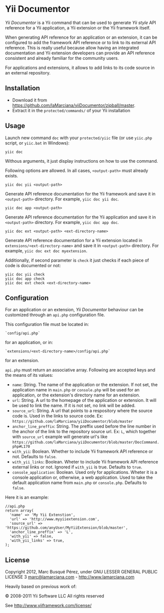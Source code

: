 # Yii Documentor

*Yii Documentor* is a Yii command that can be used to generate *Yii style* API reference for a Yii application, a Yii extension or the Yii framework itself.

When generating API reference for an application or an extension, it can be configured to add the framework API reference or to link to its external API reference. This is really useful because allow having an integrated documentation and Yii extension developers can provide an API reference consistent and already familiar for the community users.

For applications and extensions, it allows to add links to its code source in an external repository.

## Installation

* Download it from https://github.com/laMarciana/yiiDocumentor/zipball/master.
* Extract it in the `protected/commands/` of your Yii installation

## Usage

Launch new command `doc` with your `protected/yiic` file (or use `yiic.php` script, or `yiic.bat` in Windows):

    yiic doc

Withous arguments, it just display instructions on how to use the command.

Following options are allowed. In all cases, `<output-path>` must already exists.

    yiic doc yii <output-path>

Generate API reference documentation for the Yii framework and save it in `<output-path>` directory. For example, `yiic doc yii doc`.

    yiic doc app <output-path>

Generate API reference documentation for the Yii application and save it in `<output-path>` directory. For example, `yiic doc app doc`.

    yiic doc ext <output-path> <ext-directory-name>

Generate API reference documentation for a Yii extension located in `extensions/<ext-directory-name>` and save it in `<output-path>` directory. For example, `yiic doc ext doc myextension`.

Additionally, if second parameter is `check` it just checks if each piece of code is documented or not:

    yiic doc yii check
    yiic doc app check
    yiic doc ext check <ext-directory-name>

## Configuration

For an application or an extension, *Yii Documentor* behaviour can be customized through an `api.php` configuration file.

This configuration file must be located in:

    `config/api.php`

for an application, or in:

    `extensions/<ext-directory-name>/config/api.php`

for an extension.

`api.php` must return an associative array. Following are accepted keys and the means of its values:

* `name`: String. The name of the application or the extension. If not set, the application name in `main.php` or `console.php` will be used for an application, or the extension's directory name for an extension.
* `url`: String. A url to the homepage of the application or extension. It will be used to link the name. If it is not set, no link will be added.
* `source_url`: String. A url that points to a respository where the source code is. Used in the links to source code. Ex: `https://github.com/laMarciana/yiiDocumentor/blob/master`
* `anchor_line_preffix`: String. The preffix used before the line number in the anchor of the link to the repository source url. Ex: `L`, which together with `source_url` example will generate url's like  `https://github.com/laMarciana/yiiDocumentor/blob/master/DocCommand.php#L170`
* `with_yii`: Boolean. Whether to include Yii framework API reference or not. Defaults to `false`.
* `with_yii_links`: Boolean. Wheter to include Yii framework API reference external links or not. Ignored if `with_yii` is true. Defaults to `true`.
* `console_application`: Boolean. Used only for applications. Wheter it is a console application or, otherwise, a web application. Used to take the default application name from `main.php` or `console.php`. Defaults to `false`.

Here it is an example:

    //api.php
    return array(
      'name' => 'My Yii Extenstion',
      'url' => 'http://www.myyiiextension.com',
      'source_url' => 'https://github.com/anyUser/MyYiiExtension/blob/master',
      'anchor_line_preffix' => 'L',
      'with_yii' => false,
      'with_yii_links' => true,
    );

## License

Copyright 2012, Marc Busqué Pérez, under GNU LESSER GENERAL PUBLIC LICENSE 3
marc@lamarciana.com - http://www.lamarciana.com

Heavily based on previous work of:

&copy; 2008-2011 Yii Software LLC
All rights reserved

See http://www.yiiframework.com/license/
